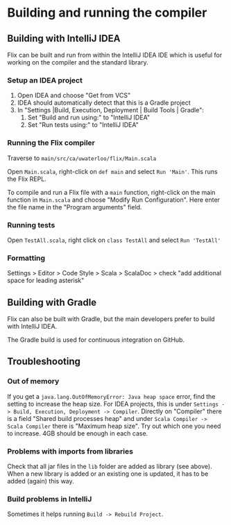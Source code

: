 # Building and running the compiler

## Building with IntelliJ IDEA

Flix can be built and run from within the IntelliJ IDEA IDE which is useful for working on the compiler and the standard library.

### Setup an IDEA project

1. Open IDEA and choose "Get from VCS"
2. IDEA should automatically detect that this is a Gradle project
3. In "Settings |Build, Execution, Deployment | Build Tools | Gradle":
    1. Set "Build and run using:" to "IntelliJ IDEA"
    2. Set "Run tests using:" to "IntelliJ IDEA"

### Running the Flix compiler

Traverse to `main/src/ca/uwaterloo/flix/Main.scala`

Open `Main.scala`, right-click on `def main` and select `Run 'Main'`. This runs the Flix REPL.

To compile and run a Flix file with a `main` function, right-click on the main function in `Main.scala` and choose "Modify Run Configuration".
Here enter the file name in the "Program arguments" field.

### Running tests

Open `TestAll.scala`, right click on `class TestAll` and select `Run 'TestAll'`

### Formatting

Settings > Editor > Code Style > Scala > ScalaDoc > check "add additional space for leading asterisk"

## Building with Gradle

Flix can also be built with Gradle, but the main developers prefer to build with IntelliJ IDEA.

The Gradle build is used for continuous integration on GitHub.

## Troubleshooting

### Out of memory

If you get a `java.lang.OutOfMemoryError: Java heap space` error, find the setting to increase the heap size. For IDEA projects, this is under `Settings -> Build, Execution, Deployment -> Compiler`. Directly on "Compiler" there is a field "Shared build processes heap" and under `Scala Compiler -> Scala Compiler` there is "Maximum heap size". Try out which one you need to increase. 4GB should be enough in each case.

### Problems with imports from libraries

Check that all jar files in the `lib` folder are added as library (see above).
When a new library is added or an existing one is updated, it has to be added (again) this way.

### Build problems in IntelliJ

Sometimes it helps running `Build -> Rebuild Project`.
